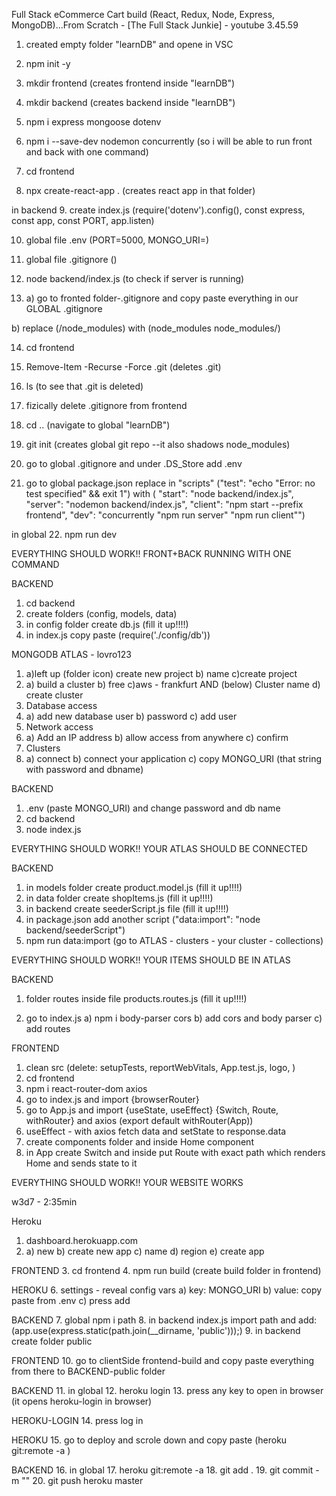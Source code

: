 Full Stack eCommerce Cart build (React, Redux, Node, Express, MongoDB)...From Scratch - [The Full Stack Junkie] - youtube 3.45.59

1. created empty folder "learnDB" and opene in VSC
2. npm init -y
3. mkdir frontend (creates frontend inside "learnDB")
4. mkdir backend (creates backend inside "learnDB")
5. npm i express mongoose dotenv
6. npm i --save-dev nodemon concurrently (so i will be able to run front and back with one command)

7. cd frontend
8. npx create-react-app . (creates react app in that folder)

in backend 
9. create index.js (require('dotenv').config(), const express, const app, const PORT, app.listen)

10. global file .env (PORT=5000, MONGO_URI=)
11. global file .gitignore ()

12. node backend/index.js (to check if server is running)

13. a) go to fronted folder-.gitignore and copy paste everything in our GLOBAL .gitignore

b) replace 
(/node_modules) 
with 
(node_modules
node_modules/)

14. cd frontend
15. Remove-Item -Recurse -Force .git (deletes .git)
16. ls (to see that .git is deleted)
17. fizically delete .gitignore from frontend

18. cd .. (navigate to global "learnDB")
19. git init (creates global git repo --it also shadows node_modules)

20. go to global .gitignore and under .DS_Store add .env
21. go to global package.json replace in "scripts"
("test": "echo \"Error: no test specified\" && exit 1")
with
(    "start": "node backend/index.js",
    "server": "nodemon backend/index.js",
    "client": "npm start --prefix frontend",
    "dev": "concurrently \"npm run server\" \"npm run client\"")

in global
22. npm run dev

EVERYTHING SHOULD WORK!! FRONT+BACK RUNNING WITH ONE COMMAND

BACKEND
1. cd backend
2. create folders (config, models, data)
3. in config folder create db.js (fill it up!!!!)
4. in index.js copy paste (require('./config/db'))

MONGODB ATLAS - lovro123
1. a)left up (folder icon) create new project b) name c)create project
2. a) build a cluster b) free c)aws - frankfurt AND (below) Cluster name d) create cluster
3. Database access
4. a) add new database user b) password c) add user
5. Network access
6. a) Add an IP address b) allow access from anywhere c) confirm
7. Clusters
8. a) connect b) connect your application c) copy MONGO_URI (that string with password and dbname)

BACKEND
1. .env (paste MONGO_URI) and change password and db name
2. cd backend
3. node index.js

EVERYTHING SHOULD WORK!! YOUR ATLAS SHOULD BE CONNECTED

BACKEND
1. in models folder create product.model.js (fill it up!!!!)
2. in data folder create shopItems.js (fill it up!!!!)
3. in backend create seederScript.js file (fill it up!!!!)
4. in package.json add another script ("data:import": "node backend/seederScript")
5. npm run data:import (go to ATLAS - clusters - your cluster - collections)

EVERYTHING SHOULD WORK!! YOUR ITEMS SHOULD BE IN ATLAS



BACKEND
1. folder routes inside file products.routes.js (fill it up!!!!)

2. go to index.js 
a) npm i body-parser cors
b) add cors and body parser
c) add routes

FRONTEND
1. clean src (delete: setupTests, reportWebVitals, App.test.js, logo, )
2. cd frontend
3. npm i react-router-dom axios
4. go to index.js and import {browserRouter}
5. go to App.js and import {useState, useEffect} {Switch, Route, withRouter} and axios (export default withRouter(App))
6. useEffect - with axios fetch data and setState to response.data
7. create components folder and inside Home component
8. in App create Switch and inside put Route with exact path which renders Home and sends state to it

EVERYTHING SHOULD WORK!! YOUR WEBSITE WORKS


w3d7 - 2:35min

Heroku
1. dashboard.herokuapp.com
2. a) new b) create new app c) name d) region e) create app

FRONTEND
3. cd frontend
4. npm run build (create build folder in frontend)

HEROKU
6. settings - reveal config vars
a) key: MONGO_URI
b) value: copy paste from .env
c) press add

BACKEND
7. global npm i path
8. in backend index.js import path and add: (app.use(express.static(path.join(__dirname, 'public')));)
9. in backend create folder public

FRONTEND
10. go to clientSide frontend-build and copy paste everything from there to BACKEND-public folder 

BACKEND
11. in global
12. heroku login
13. press any key to open in browser (it opens heroku-login in browser)

HEROKU-LOGIN
14. press log in

HEROKU
15. go to deploy and scrole down and copy paste (heroku git:remote -a <name>)

BACKEND
16. in global
17. heroku git:remote -a <name>
18. git add .
19. git commit -m ""
20. git push heroku master